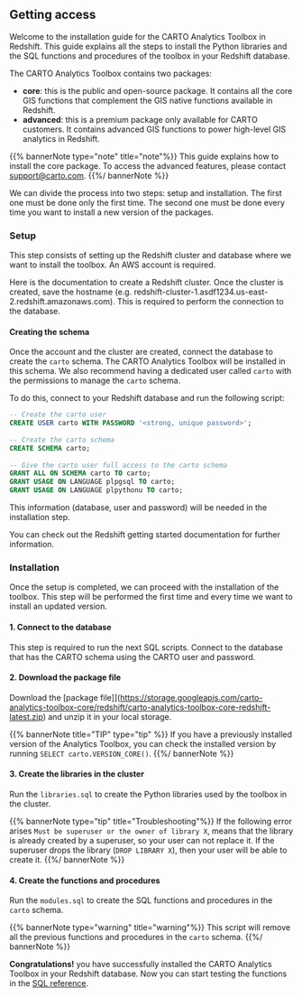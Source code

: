 ## Getting access

Welcome to the installation guide for the CARTO Analytics Toolbox in Redshift. This guide explains all the steps to install the Python libraries and the SQL functions and procedures of the toolbox in your Redshift database.

The CARTO Analytics Toolbox contains two packages:

- **core**: this is the public and open-source package. It contains all the core GIS functions that complement the GIS native functions available in Redshift.
- **advanced**: this is a premium package only available for CARTO customers. It contains advanced GIS functions to power high-level GIS analytics in Redshift.

{{% bannerNote type="note" title="note"%}}
This guide explains how to install the core package. To access the advanced features, please contact support@carto.com.
{{%/ bannerNote %}}

We can divide the process into two steps: setup and installation. The first one must be done only the first time. The second one must be done every time you want to install a new version of the packages.

### Setup

This step consists of setting up the Redshift cluster and database where we want to install the toolbox. An AWS account is required.

Here is the documentation to create a Redshift cluster. Once the cluster is created, save the hostname (e.g. redshift-cluster-1.asdf1234.us-east-2.redshift.amazonaws.com). This is required to perform the connection to the database.

#### Creating the schema

Once the account and the cluster are created, connect the database to create the `carto` schema. The CARTO Analytics Toolbox will be installed in this schema. We also recommend having a dedicated user called `carto` with the permissions to manage the `carto` schema.

To do this, connect to your Redshift database and run the following script:

```sql
-- Create the carto user
CREATE USER carto WITH PASSWORD '<strong, unique password>';
 
-- Create the carto schema
CREATE SCHEMA carto;
 
-- Give the carto user full access to the carto schema
GRANT ALL ON SCHEMA carto TO carto;
GRANT USAGE ON LANGUAGE plpgsql TO carto;
GRANT USAGE ON LANGUAGE plpythonu TO carto;
```

This information (database, user and password) will be needed in the installation step.

You can check out the Redshift getting started documentation for further information.

### Installation

Once the setup is completed, we can proceed with the installation of the toolbox. This step will be performed the first time and every time we want to install an updated version.

#### 1. Connect to the database

This step is required to run the next SQL scripts. Connect to the database that has the CARTO schema using the CARTO user and password.

#### 2. Download the package file

Download the [package file]](https://storage.googleapis.com/carto-analytics-toolbox-core/redshift/carto-analytics-toolbox-core-redshift-latest.zip) and unzip it in your local storage.

{{% bannerNote title="TIP" type="tip" %}}
If you have a previously installed version of the Analytics Toolbox, you can check the installed version by running `SELECT carto.VERSION_CORE()`.
{{%/ bannerNote %}}

#### 3. Create the libraries in the cluster

Run the `libraries.sql` to create the Python libraries used by the toolbox in the cluster.

{{% bannerNote type="tip" title="Troubleshooting"%}}
If the following error arises `Must be superuser or the owner of library X`, means that the library is already created by a superuser, so your user can not replace it. If the superuser drops the library (`DROP LIBRARY X`), then your user will be able to create it.
{{%/ bannerNote %}}

#### 4. Create the functions and procedures

Run the `modules.sql` to create the SQL functions and procedures in the `carto` schema.

{{% bannerNote type="warning" title="warning"%}}
This script will remove all the previous functions and procedures in the `carto` schema.
{{%/ bannerNote %}}


**Congratulations!** you have successfully installed the CARTO Analytics Toolbox in your Redshift database. Now you can start testing the functions in the [SQL reference](../../sql-reference/).
